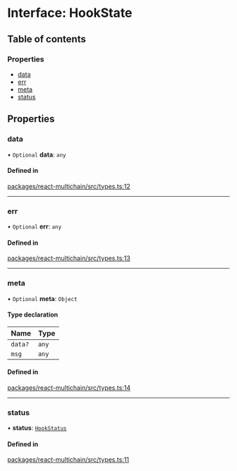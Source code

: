 # Interface: HookState

## Table of contents

### Properties

- [data](HookState.md#data)
- [err](HookState.md#err)
- [meta](HookState.md#meta)
- [status](HookState.md#status)

## Properties

### <a id="data" name="data"></a> data

• `Optional` **data**: `any`

#### Defined in

[packages/react-multichain/src/types.ts:12](https://github.com/web3-systems/react-multichain/blob/b697018/src/types.ts#L12)

___

### <a id="err" name="err"></a> err

• `Optional` **err**: `any`

#### Defined in

[packages/react-multichain/src/types.ts:13](https://github.com/web3-systems/react-multichain/blob/b697018/src/types.ts#L13)

___

### <a id="meta" name="meta"></a> meta

• `Optional` **meta**: `Object`

#### Type declaration

| Name | Type |
| :------ | :------ |
| `data?` | `any` |
| `msg` | `any` |

#### Defined in

[packages/react-multichain/src/types.ts:14](https://github.com/web3-systems/react-multichain/blob/b697018/src/types.ts#L14)

___

### <a id="status" name="status"></a> status

• **status**: [`HookStatus`](../enums/HookStatus.md)

#### Defined in

[packages/react-multichain/src/types.ts:11](https://github.com/web3-systems/react-multichain/blob/b697018/src/types.ts#L11)
